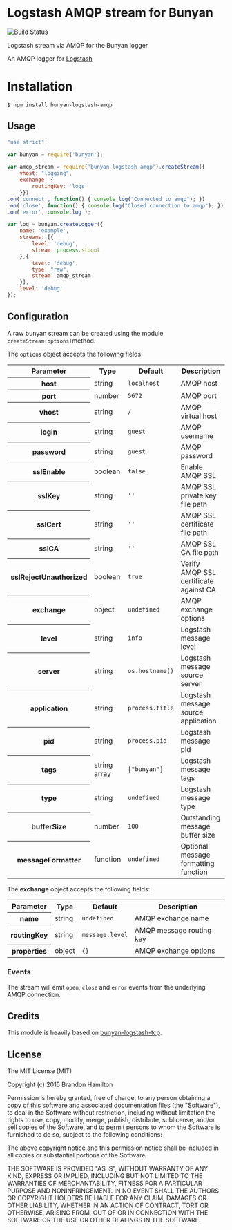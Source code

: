 # Logstash AMQP stream for Bunyan

[![Build Status](https://travis-ci.org/brandonhamilton/bunyan-logstash-amqp.svg)](https://travis-ci.org/brandonhamilton/bunyan-logstash-amqp)

Logstash stream via AMQP for the Bunyan logger

An AMQP logger for [Logstash](http://logstash.net/docs/1.4.2/inputs/rabbitmq)

# Installation

    $ npm install bunyan-logstash-amqp


## Usage

```javascript
"use strict";

var bunyan = require('bunyan');

var amqp_stream = require('bunyan-logstash-amqp').createStream({
    vhost: "logging",
    exchange: {
        routingKey: 'logs'
    }})
.on('connect', function() { console.log("Connected to amqp"); })
.on('close', function() { console.log("Closed connection to amqp"); })
.on('error', console.log );

var log = bunyan.createLogger({
    name: 'example',
    streams: [{
        level: 'debug',
        stream: process.stdout
    },{
        level: 'debug',
        type: "raw",
        stream: amqp_stream
    }],
    level: 'debug'
});
```

## Configuration

A raw bunyan stream can be created using the module  ``createStream(options)``method.

The ``options`` object accepts the following fields:

<table>
  <tr>
    <th>Parameter</th><th>Type</th><th>Default</th><th>Description</th>
  </tr>
  <tr>
    <th>host</th>
    <td>string</td>
    <td><code>localhost</code></td>
    <td>AMQP host</td>
  </tr>
  <tr>
    <th>port</th>
    <td>number</td>
    <td><code>5672</code></td>
    <td>AMQP port</td>
  </tr>
  <tr>
    <th>vhost</th>
    <td>string</td>
    <td><code>/</code></td>
    <td>AMQP virtual host</td>
  </tr>
  <tr>
    <th>login</th>
    <td>string</td>
    <td><code>guest</code></td>
    <td>AMQP username</td>
  </tr>
  <tr>
    <th>password</th>
    <td>string</td>
    <td><code>guest</code></td>
    <td>AMQP password</td>
  </tr>
  <tr>
    <th>sslEnable</th>
    <td>boolean</td>
    <td><code>false</code></td>
    <td>Enable AMQP SSL</td>
  </tr>
  <tr>
    <th>sslKey</th>
    <td>string</td>
    <td><code>''</code></td>
    <td>AMQP SSL private key file path</td>
  </tr>
  <tr>
    <th>sslCert</th>
    <td>string</td>
    <td><code>''</code></td>
    <td>AMQP SSL certificate file path</td>
  </tr>
  <tr>
    <th>sslCA</th>
    <td>string</td>
    <td><code>''</code></td>
    <td>AMQP SSL CA file path</td>
  </tr>
  <tr>
    <th>sslRejectUnauthorized</th>
    <td>boolean</td>
    <td><code>true</code></td>
    <td>Verify AMQP SSL certificate against CA</td>
  </tr>
  <tr>
    <th>exchange</th>
    <td>object</td>
    <td><code>undefined</code></td>
    <td>AMQP exchange options</td>
  </tr>
  <tr>
    <th>level</th>
    <td>string</td>
    <td><code>info</code></td>
    <td>Logstash message level</td>
  </tr>
  <tr>
    <th>server</th>
    <td>string</td>
    <td><code>os.hostname()</code></td>
    <td>Logstash message source server</td>
  </tr>
  <tr>
    <th>application</th>
    <td>string</td>
    <td><code>process.title</code></td>
    <td>Logstash message source application</td>
  </tr>
  <tr>
    <th>pid</th>
    <td>string</td>
    <td><code>process.pid</code></td>
    <td>Logstash message pid</td>
  </tr>
  <tr>
    <th>tags</th>
    <td>string array</td>
    <td><code>["bunyan"]</code></td>
    <td>Logstash message tags</td>
  </tr>
  <tr>
    <th>type</th>
    <td>string</td>
    <td><code>undefined</code></td>
    <td>Logstash message type</td>
  </tr>
  <tr>
    <th>bufferSize</th>
    <td>number</td>
    <td><code>100</code></td>
    <td>Outstanding message buffer size</td>
  </tr>
  <tr>
    <th>messageFormatter</th>
    <td>function</td>
    <td><code>undefined</code></td>
    <td>Optional message formatting function</td>
  </tr>
</table>

The **exchange** object accepts the following fields:
<table>
  <tr>
    <th>Parameter</th><th>Type</th><th>Default</th><th>Description</th>
  </tr>
  <tr>
    <th>name</th>
    <td>string</td>
    <td><code>undefined</code></td>
    <td>AMQP exchange name</td>
  </tr>
  <tr>
    <th>routingKey</th>
    <td>string</td>
    <td><code>message.level</code></td>
    <td>AMQP message routing key</td>
  </tr>
  <tr>
    <th>properties</th>
    <td>object</td>
    <td><code>{}</code></td>
    <td><a href="https://github.com/postwait/node-amqp/blob/master/README.md#connectionexchangename-options-opencallback" target="_blank">AMQP exchange options</a></td>
  </tr>
</table>

### Events

The stream will emit ``open``, ``close`` and ``error`` events from the underlying AMQP connection.


## Credits

This module is heavily based on [bunyan-logstash-tcp](https://github.com/chris-rock/bunyan-logstash-tcp.git).

## License

The MIT License (MIT)

Copyright (c) 2015 Brandon Hamilton

Permission is hereby granted, free of charge, to any person obtaining a copy
of this software and associated documentation files (the "Software"), to deal
in the Software without restriction, including without limitation the rights
to use, copy, modify, merge, publish, distribute, sublicense, and/or sell
copies of the Software, and to permit persons to whom the Software is
furnished to do so, subject to the following conditions:

The above copyright notice and this permission notice shall be included in all
copies or substantial portions of the Software.

THE SOFTWARE IS PROVIDED "AS IS", WITHOUT WARRANTY OF ANY KIND, EXPRESS OR
IMPLIED, INCLUDING BUT NOT LIMITED TO THE WARRANTIES OF MERCHANTABILITY,
FITNESS FOR A PARTICULAR PURPOSE AND NONINFRINGEMENT. IN NO EVENT SHALL THE
AUTHORS OR COPYRIGHT HOLDERS BE LIABLE FOR ANY CLAIM, DAMAGES OR OTHER
LIABILITY, WHETHER IN AN ACTION OF CONTRACT, TORT OR OTHERWISE, ARISING FROM,
OUT OF OR IN CONNECTION WITH THE SOFTWARE OR THE USE OR OTHER DEALINGS IN THE
SOFTWARE.
